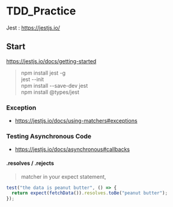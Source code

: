 # TDD_Practice

Jest : https://jestjs.io/

## Start

https://jestjs.io/docs/getting-started

> npm install jest -g  
> jest --init  
> npm install --save-dev jest  
> npm install @types/jest

### Exception

- https://jestjs.io/docs/using-matchers#exceptions

### Testing Asynchronous Code

- https://jestjs.io/docs/asynchronous#callbacks

#### .resolves / .rejects

> matcher in your expect statement,

```js
test("the data is peanut butter", () => {
  return expect(fetchData()).resolves.toBe("peanut butter");
});
```
